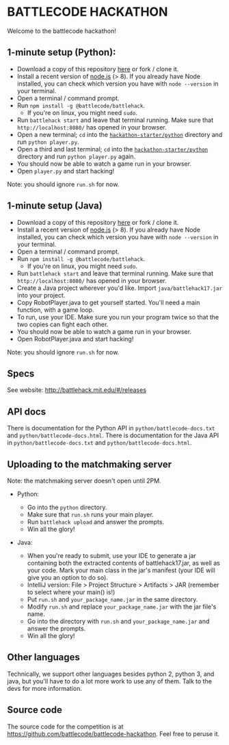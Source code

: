 # BATTLECODE HACKATHON
Welcome to the battlecode hackathon!

## 1-minute setup (Python):
- Download a copy of this repository [here](https://github.com/battlecode/hackathon-starter/) or fork / clone it.
- Install a recent version of [node.js](https://nodejs.org/en/) (> 8). If you already have Node installed, you can check which version you have with `node --version` in your terminal.
- Open a terminal / command prompt.
- Run `npm install -g @battlecode/battlehack`.
    - If you're on linux, you might need `sudo`.
- Run `battlehack start` and leave that terminal running. Make sure that `http://localhost:8080/` has opened in your browser.
- Open a new terminal; `cd` into the [`hackathon-starter/python`](https://github.com/battlecode/hackathon-starter/tree/master/python/) directory and run `python player.py`.
- Open a third and last terminal; `cd` into the [`hackathon-starter/python`](https://github.com/battlecode/hackathon-starter/tree/master/python/) directory and run `python player.py` again.
- You should now be able to watch a game run in your browser.
- Open `player.py` and start hacking!

Note: you should ignore `run.sh` for now.

## 1-minute setup (Java)
- Download a copy of this repository [here](https://github.com/battlecode/hackathon-starter/) or fork / clone it.
- Install a recent version of [node.js](https://nodejs.org/en/) (> 8). If you already have Node installed, you can check which version you have with `node --version` in your terminal.
- Open a terminal / command prompt.
- Run `npm install -g @battlecode/battlehack`.
    - If you're on linux, you might need `sudo`.
- Run `battlehack start` and leave that terminal running. Make sure that `http://localhost:8080/` has opened in your browser.
- Create a Java project wherever you'd like. Import `java/battlehack17.jar` into your project.
- Copy RobotPlayer.java to get yourself started. You'll need a main function, with a game loop.
- To run, use your IDE. Make sure you run your program twice so that the two copies can fight each other.
- You should now be able to watch a game run in your browser.
- Open RobotPlayer.java and start hacking!

Note: you should ignore `run.sh` for now.

## Specs
See website: http://battlehack.mit.edu/#/releases

## API docs
There is documentation for the Python API in `python/battlecode-docs.txt` and `python/battlecode-docs.html`.
There is documentation for the Java API in `python/battlecode-docs.txt` and `python/battlecode-docs.html`.

## Uploading to the matchmaking server
Note: the matchmaking server doesn't open until 2PM.

- Python:
    - Go into the `python` directory.
    - Make sure that `run.sh` runs your main player.
    - Run `battlehack upload` and answer the prompts.
    - Win all the glory!
    
- Java:
    - When you're ready to submit, use your IDE to generate a jar containing both the extracted contents of battlehack17.jar, as well as your code. Mark your main class in the jar's manifest (your IDE will give you an option to do so).
    - IntelliJ version: File > Project Structure > Artifacts > JAR (remember to select where your main() is!)
    - Put `run.sh` and `your_package_name.jar` in the same directory.
    - Modify `run.sh` and replace `your_package_name.jar` with the jar file's name.
    - Go into the directory with `run.sh` and `your_package_name.jar` and answer the prompts.
    - Win all the glory!

## Other languages
Technically, we support other languages besides python 2, python 3, and java, but you'll have to do a lot more work to use any of them. Talk to the devs for more information.

## Source code
The source code for the competition is at https://github.com/battlecode/battlecode-hackathon. Feel free to peruse it.